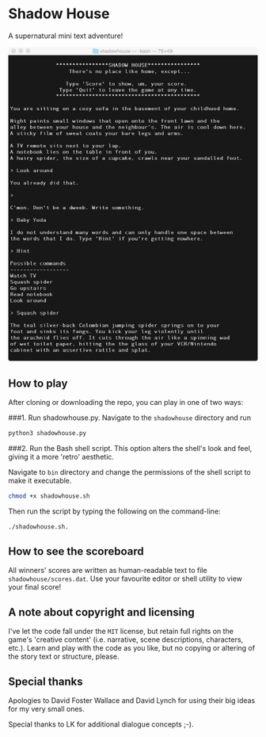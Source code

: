 # Shadow House

A supernatural mini text adventure!

![alt text][snapshot]

## How to play
After cloning or downloading the repo, you can play in one of two ways:

###1. Run shadowhouse.py.
Navigate to the `shadowhouse` directory and run

```sh
python3 shadowhouse.py
```

###2. Run the Bash shell script.
This option alters the shell's look and feel, giving it a more 'retro'
aesthetic.

Navigate to `bin` directory and change the permissions of the shell script
to make it executable.

```sh
chmod +x shadowhouse.sh
```

Then run the script by typing the following on the command-line:

```sh
./shadowhouse.sh.
```

## How to see the scoreboard
All winners' scores are written as human-readable text to file
`shadowhouse/scores.dat`. Use your favourite editor or shell utility
to view your final score!

## A note about copyright and licensing
I've let the code fall under the `MIT` license, but retain full rights on
the game's 'creative content' (i.e. narrative, scene descriptions, characters,
etc.). Learn and play with the code as you like, but no copying or altering
of the story text or structure, please.

## Special thanks
Apologies to David Foster Wallace and David Lynch for using their big ideas
for my very small ones.

Special thanks to LK for additional dialogue concepts ;-).


[snapshot]: snapshot.jpeg
